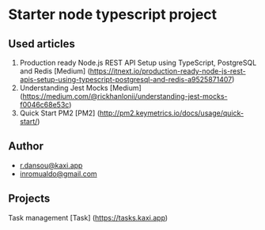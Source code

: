 # Starter node typescript project

## Used articles
1. Production ready Node.js REST API Setup using TypeScript, PostgreSQL and Redis [Medium] (https://itnext.io/production-ready-node-js-rest-apis-setup-using-typescript-postgresql-and-redis-a9525871407)
2. Understanding Jest Mocks [Medium] (https://medium.com/@rickhanlonii/understanding-jest-mocks-f0046c68e53c)
3. Quick Start PM2 [PM2] (http://pm2.keymetrics.io/docs/usage/quick-start/)


## Author
- <r.dansou@kaxi.app>
- <inromualdo@gmail.com>

## Projects
Task management [Task] (https://tasks.kaxi.app)